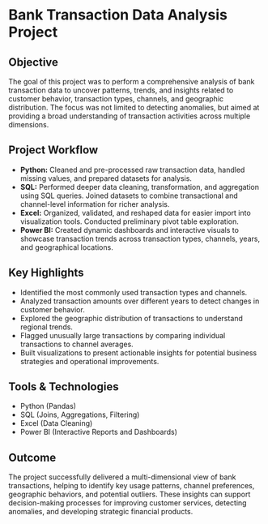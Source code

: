 <h1>Bank Transaction Data Analysis Project</h1>

<h2>Objective</h2>
<p>
  The goal of this project was to perform a comprehensive analysis of bank transaction data to uncover patterns, trends, and insights related to customer behavior, transaction types, channels, and geographic distribution. The focus was not limited to detecting anomalies, but aimed at providing a broad understanding of transaction activities across multiple dimensions.
</p>

<h2>Project Workflow</h2>
<ul>
  <li><strong>Python:</strong> Cleaned and pre-processed raw transaction data, handled missing values, and prepared datasets for analysis.</li>
  <li><strong>SQL:</strong> Performed deeper data cleaning, transformation, and aggregation using SQL queries. Joined datasets to combine transactional and channel-level information for richer analysis.</li>
  <li><strong>Excel:</strong> Organized, validated, and reshaped data for easier import into visualization tools. Conducted preliminary pivot table exploration.</li>
  <li><strong>Power BI:</strong> Created dynamic dashboards and interactive visuals to showcase transaction trends across transaction types, channels, years, and geographical locations.</li>
</ul>

<h2>Key Highlights</h2>
<ul>
  <li>Identified the most commonly used transaction types and channels.</li>
  <li>Analyzed transaction amounts over different years to detect changes in customer behavior.</li>
  <li>Explored the geographic distribution of transactions to understand regional trends.</li>
  <li>Flagged unusually large transactions by comparing individual transactions to channel averages.</li>
  <li>Built visualizations to present actionable insights for potential business strategies and operational improvements.</li>
</ul>

<h2>Tools & Technologies</h2>
<ul>
  <li>Python (Pandas)</li>
  <li>SQL (Joins, Aggregations, Filtering)</li>
  <li>Excel (Data Cleaning)</li>
  <li>Power BI (Interactive Reports and Dashboards)</li>
</ul>

<h2>Outcome</h2>
<p>
  The project successfully delivered a multi-dimensional view of bank transactions, helping to identify key usage patterns, channel preferences, geographic behaviors, and potential outliers. These insights can support decision-making processes for improving customer services, detecting anomalies, and developing strategic financial products.
</p>
